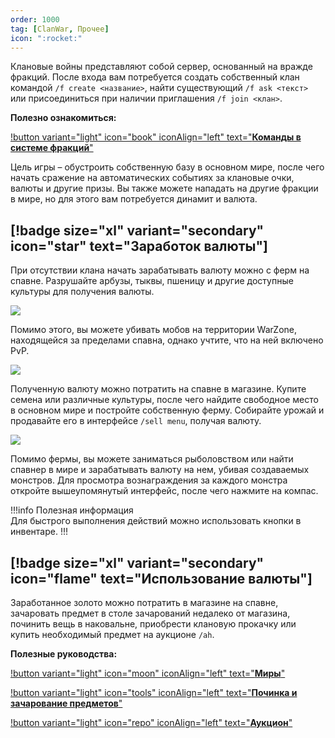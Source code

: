 ```yaml
---  
order: 1000  
tag: [ClanWar, Прочее]  
icon: ":rocket:"
---  
```

Клановые войны представляют собой сервер, основанный на вражде фракций. После входа вам потребуется создать собственный клан командой `/f create <название>`, найти существующий `/f ask <текст>` или присоединиться при наличии приглашения `/f join <клан>`.

**Полезно ознакомиться:**

[!button variant="light" icon="book" iconAlign="left" text="**Команды в системе фракций**"](https://wiki.warmine.ru/minigames/clanwar/%D1%81%D0%B8%D1%81%D1%82%D0%B5%D0%BC%D0%B0-%D1%84%D1%80%D0%B0%D0%BA%D1%86%D0%B8%D0%B9/%D0%BA%D0%BE%D0%BC%D0%B0%D0%BD%D0%B4%D1%8B/)

Цель игры – обустроить собственную базу в основном мире, после чего начать сражение на автоматических событиях за клановые очки, валюты и другие призы. Вы также можете нападать на другие фракции в мире, но для этого вам потребуется динамит и валюта.

[!badge size="xl" variant="secondary" icon="star" text="**Заработок валюты**"]
---
При отсутствии клана начать зарабатывать валюту можно с ферм на спавне. Разрушайте арбузы, тыквы, пшеницу и другие доступные культуры для получения валюты.

![](https://imgur.com/LAA22JI.png)

Помимо этого, вы можете убивать мобов на территории WarZone, находящейся за пределами спавна, однако учтите, что на ней включено PvP.

![](https://imgur.com/HVUfJnu.png)

Полученную валюту можно потратить на спавне в магазине. Купите семена или различные культуры, после чего найдите свободное место в основном мире и постройте собственную ферму. Собирайте урожай и продавайте его в интерфейсе `/sell menu`, получая валюту.

![](https://imgur.com/9nZUpWq.jpg)

Помимо фермы, вы можете заниматься рыболовством или найти спавнер в мире и зарабатывать валюту на нем, убивая создаваемых монстров. Для просмотра вознаграждения за каждого монстра откройте вышеупомянутый интерфейс, после чего нажмите на компас.

!!!info Полезная информация  
Для быстрого выполнения действий можно использовать кнопки в инвентаре.
!!!

[!badge size="xl" variant="secondary" icon="flame" text="**Использование валюты**"]
---
Заработанное золото можно потратить в магазине на спавне, зачаровать предмет в столе зачарований недалеко от магазина, починить вещь в наковальне, приобрести клановую прокачку или купить необходимый предмет на аукционе `/ah`.

**Полезные руководства:**

[!button variant="light" icon="moon" iconAlign="left" text="**Миры**"](https://wiki.warmine.ru/minigames/clanwar/%D0%BE%D1%81%D0%BD%D0%BE%D0%B2%D0%BD%D0%BE%D0%B5/%D0%BC%D0%B8%D1%80%D1%8B/)

[!button variant="light" icon="tools" iconAlign="left" text="**Починка и зачарование предметов**"](https://wiki.warmine.ru/minigames/clanwar/%D0%BE%D1%81%D0%BD%D0%BE%D0%B2%D0%BD%D0%BE%D0%B5/%D0%BF%D0%BE%D1%87%D0%B8%D0%BD%D0%BA%D0%B0-%D0%B8-%D0%B7%D0%B0%D1%87%D0%B0%D1%80%D0%BE%D0%B2%D0%B0%D0%BD%D0%B8%D0%B5-%D0%BF%D1%80%D0%B5%D0%B4%D0%BC%D0%B5%D1%82%D0%BE%D0%B2/)

[!button variant="light" icon="repo" iconAlign="left" text="**Аукцион**"](https://wiki.warmine.ru/minigames/clanwar/%D0%BF%D1%80%D0%BE%D1%87%D0%B5%D0%B5/%D0%B0%D1%83%D0%BA%D1%86%D0%B8%D0%BE%D0%BD/)